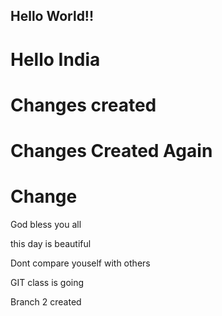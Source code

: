 ## Hello World!!
# Hello India 
# Changes created
# Changes Created Again
# Change


God bless you all

this day is beautiful


Dont compare youself with others

GIT class is going

Branch 2 created


